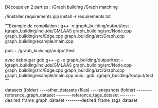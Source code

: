 Découpé en 2 parties :
/Graph building
/Graph matching

//installer requirements
pip install -r requirements.txt


""Example de compilation :
 g++ -o graph_building/output/test -Igraph_building/include/GMLAAS graph_building/src/Node.cpp graph_building/src/Edge.cpp graph_building/src/Graph.cpp graph_building/example/main.cpp
 
 puis :
 ./graph_building//output/test

avec debbuger gdb
 g++ -g -o graph_building/output/test -Igraph_building/include/GMLAAS graph_building/src/Node.cpp graph_building/src/Edge.cpp graph_building/src/Graph.cpp graph_building/example/main.cpp
 puis :
 gdb ./graph_building//output/test
 ""

datasets (folder)
----other_datasets (files)
----snapshots (folder)
--------reference_graph_dataset
--------reference_tags_dataset
--------desired_frame_graph_dataset
--------desired_frame_tags_dataset